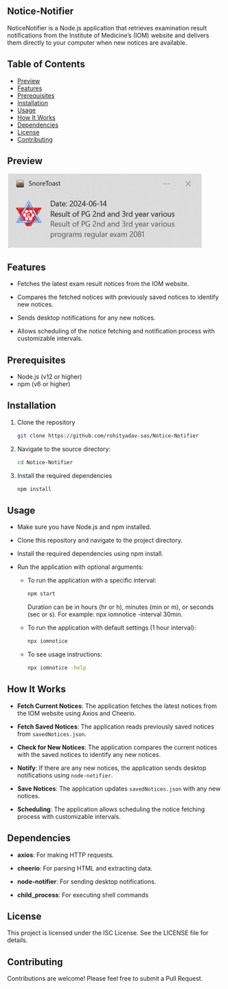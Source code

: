 ## Notice-Notifier

NoticeNotifier is a Node.js application that retrieves examination result notifications from the Institute of Medicine’s (IOM) website and delivers them directly to your computer when new notices are available.

## Table of Contents

- [Preview](#preview)
- [Features](#features)
- [Prerequisites](#prerequisites)
- [Installation](#installation)
- [Usage](#usage)
- [How It Works](#how-it-works)
- [Dependencies](#dependencies)
- [License](#license)
- [Contributing](#contributing)


## Preview
![preview.png](./assets/preview.png?raw=true)

## Features

- Fetches the latest exam result notices from the IOM website.

- Compares the fetched notices with previously saved notices to identify new notices.

- Sends desktop notifications for any new notices.

- Allows scheduling of the notice fetching and notification process with customizable intervals.

## Prerequisites

- Node.js (v12 or higher)
- npm (v6 or higher)

## Installation

1. Clone the repository
    ```bash
    git clone https://github.com/rohityadav-sas/Notice-Notifier
    ```
    
2. Navigate to the source directory:
    ```bash
    cd Notice-Notifier
    ```

3. Install the required dependencies
    ```bash
    npm install
    ```

## Usage

- Make sure you have Node.js and npm installed.

- Clone this repository and navigate to the project directory.

- Install the required dependencies using npm install.

- Run the application with optional arguments:

    - To run the application with a specific interval:
        ```bash
        npm start
        ```
        Duration can be in hours (hr or h), minutes (min or m), or seconds (sec or s). For example: npx iomnotice -interval 30min.

    - To run the application with default settings (1 hour interval):
        ```bash
        npx iomnotice
        ```

    - To see usage instructions:
        ```bash
        npx iomnotice -help
        ```

## How It Works

- **Fetch Current Notices**: The application fetches the latest notices from the IOM website using Axios and Cheerio.

- **Fetch Saved Notices**: The application reads previously saved notices from `savedNotices.json`.

- **Check for New Notices**: The application compares the current notices with the saved notices to identify any new notices.

- **Notify**: If there are any new notices, the application sends desktop notifications using `node-notifier`.

- **Save Notices**: The application updates `savedNotices.json` with any new notices.

- **Scheduling**: The application allows scheduling the notice fetching process with customizable intervals.

## Dependencies

- **axios**: For making HTTP requests.

- **cheerio**: For parsing HTML and extracting data.

- **node-notifier**: For sending desktop notifications.

- **child_process**: For executing shell commands

## License

This project is licensed under the ISC License. See the LICENSE file for details.

## Contributing

Contributions are welcome! Please feel free to submit a Pull Request.
